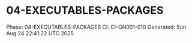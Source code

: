 # 04-EXECUTABLES-PACKAGES
Phase: 04-EXECUTABLES-PACKAGES
CI: CI-GN001-010
Generated: Sun Aug 24 22:41:22 UTC 2025

